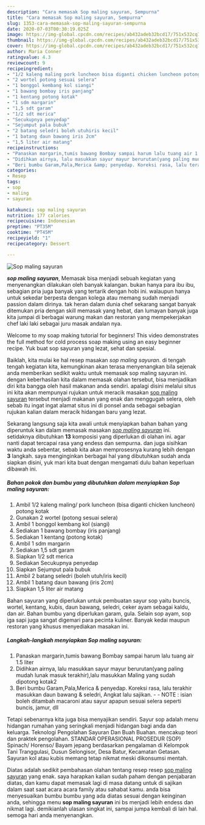 ```yaml
---
description: "Cara memasak Sop maling sayuran, Sempurna"
title: "Cara memasak Sop maling sayuran, Sempurna"
slug: 1353-cara-memasak-sop-maling-sayuran-sempurna
date: 2020-07-03T00:30:19.025Z
image: https://img-global.cpcdn.com/recipes/ab432adeb32bcd17/751x532cq70/sop-maling-sayuran-foto-resep-utama.jpg
thumbnail: https://img-global.cpcdn.com/recipes/ab432adeb32bcd17/751x532cq70/sop-maling-sayuran-foto-resep-utama.jpg
cover: https://img-global.cpcdn.com/recipes/ab432adeb32bcd17/751x532cq70/sop-maling-sayuran-foto-resep-utama.jpg
author: Maria Conner
ratingvalue: 4.3
reviewcount: 9
recipeingredient:
- "1/2 kaleng maling pork luncheon bisa diganti chicken luncheon potong kotak"
- "2 wortel potong sesuai selera"
- "1 bonggol kembang kol siangi"
- "1 bawang bombay iris panjang"
- "1 kentang potong kotak"
- "1 sdm margarin"
- "1,5 sdt garam"
- "1/2 sdt merica"
- "Secukupnya penyedap"
- "Sejumput pala bubuk"
- "2 batang seledri boleh utuhiris kecil"
- "1 batang daun bawang iris 2cm"
- "1,5 liter air matang"
recipeinstructions:
- "Panaskan margarin,tumis bawang Bombay sampai harum lalu tuang air 1.5 liter"
- "Didihkan airnya, lalu masukkan sayur mayur berurutan(yang paling mudah lunak masuk terakhir),lalu masukkan Maling yang sudah dipotong kotak2"
- "Beri bumbu Garam,Pala,Merica &amp; penyedap. Koreksi rasa, lalu terakhir masukkan daun bawang &amp; seledri, Angkat lalu sajikan.  NOTE : isian boleh ditambah macaroni atau sayur apapun sesuai selera seperti buncis, jamur, dll"
categories:
- Resep
tags:
- sop
- maling
- sayuran

katakunci: sop maling sayuran 
nutrition: 177 calories
recipecuisine: Indonesian
preptime: "PT35M"
cooktime: "PT45M"
recipeyield: "1"
recipecategory: Dessert

---
```



![Sop maling sayuran](https://img-global.cpcdn.com/recipes/ab432adeb32bcd17/751x532cq70/sop-maling-sayuran-foto-resep-utama.jpg)

<b><i>sop maling sayuran</i></b>, Memasak bisa menjadi sebuah kegiatan yang menyenangkan dilakukan oleh banyak kalangan. bukan hanya para ibu ibu, sebagian pria juga banyak yang tertarik dengan hobi ini. walaupun hanya untuk sekedar berpesta dengan kolega atau memang sudah menjadi passion dalam dirinya. tak heran dalam dunia chef sekarang sangat banyak ditemukan pria dengan skill memasak yang hebat, dan lumayan banyak juga kita jumpai di berbagai warung makan dan restoran yang mempekerjakan chef laki laki sebagai juru masak andalan nya.

Welcome to my soap making tutorial for beginners! This video demonstrates the full method for cold process soap making using an easy beginner recipe. Yuk buat sop sayuran yang lezat, sehat dan spesial.

Baiklah, kita mulai ke hal resep masakan <i>sop maling sayuran</i>. di tengah tengah kegiatan kita, kemungkinan akan terasa menyenangkan bila sejenak anda memberikan sedikit waktu untuk memasak sop maling sayuran ini. dengan keberhasilan kita dalam memasak olahan tersebut, bisa menjadikan diri kita bangga oleh hasil makanan anda sendiri. apalagi disini melalui situs ini kita akan mempunyai rujukan untuk meracik masakan <u>sop maling sayuran</u> tersebut menjadi makanan yang enak dan menggugah selera, oleh sebab itu ingat ingat alamat situs ini di ponsel anda sebagai sebagian rujukan kalian dalam meracik hidangan baru yang lezat.


Sekarang langsung saja kita awali untuk menyiapkan bahan bahan yang diperuntuk kan dalam memasak masakan <u><i>sop maling sayuran</i></u> ini. setidaknya dibutuhkan <b>13</b> komposisi yang diperlukan di olahan ini. agar nanti dapat tercapai rasa yang endess dan sempurna. dan juga sisihkan waktu anda sebentar, sebab kita akan memprosesnya kurang lebih dengan <b>3</b> langkah. saya menginginkan berbagai hal yang dibutuhkan sudah anda siapkan disini, yuk mari kita buat dengan mengamati dulu bahan keperluan dibawah ini.

<!--inarticleads1-->

##### Bahan pokok dan bumbu yang dibutuhkan dalam menyiapkan Sop maling sayuran:

1. Ambil 1/2 kaleng maling/ pork luncheon (bisa diganti chicken luncheon) potong kotak
1. Gunakan 2 wortel (potong sesuai selera)
1. Ambil 1 bonggol kembang kol (siangi)
1. Sediakan 1 bawang bombay (iris panjang)
1. Sediakan 1 kentang (potong kotak)
1. Ambil 1 sdm margarin
1. Sediakan 1,5 sdt garam
1. Siapkan 1/2 sdt merica
1. Sediakan Secukupnya penyedap
1. Siapkan Sejumput pala bubuk
1. Ambil 2 batang seledri (boleh utuh/iris kecil)
1. Ambil 1 batang daun bawang (iris 2cm)
1. Siapkan 1,5 liter air matang


Bahan sayuran yang diperlukan untuk pembuatan sayur sop yaitu buncis, wortel, kentang, kubis, daun bawang, seledri, ceker ayam sebagai kaldu, dan air. Bahan bumbu yang diperlukan garam, gula. Selain sop ayam, sop iga sapi juga sangat digemari para pecinta kuliner. Banyak kedai maupun restoran yang khusus menyediakan masakan ini. 

<!--inarticleads2-->

##### Langkah-langkah menyiapkan Sop maling sayuran:

1. Panaskan margarin,tumis bawang Bombay sampai harum lalu tuang air 1.5 liter
1. Didihkan airnya, lalu masukkan sayur mayur berurutan(yang paling mudah lunak masuk terakhir),lalu masukkan Maling yang sudah dipotong kotak2
1. Beri bumbu Garam,Pala,Merica &amp; penyedap. Koreksi rasa, lalu terakhir masukkan daun bawang &amp; seledri, Angkat lalu sajikan. -  - NOTE : isian boleh ditambah macaroni atau sayur apapun sesuai selera seperti buncis, jamur, dll


Tetapi sebenarnya kita juga bisa menyajikan sendiri. Sayur sop adalah menu hidangan rumahan yang seringkali menjadi hidangan bagi anda dan keluarga. Teknologi Pengolahan Sayuran Dan Buah Buahan. mencakup teori dan praktek pengolahan. STANDAR OPERASIONAL PROSEDUR (SOP) Spinach/ Horenso/ Bayam jepang berdasarkan pengalaman di Kelompok Tani Tranggulasi, Dusun Selongisor, Desa Batur, Kecamatan Getasan. Sayuran kol atau kubis memang tetap nikmat meski dikonsumsi mentah. 

Diatas adalah sedikit pembahasan olahan tentang resep resep <u>sop maling sayuran</u> yang enak. saya harapkan kalian sudah paham dengan penjabaran diatas, dan kamu dapat memasak lagi di masa datang untuk di sajikan dalam saat saat acara acara family atau sahabat kamu. anda bisa menyesuaikan bumbu bumbu yang ada diatas sesuai dengan keinginan anda, sehingga menu <b>sop maling sayuran</b> ini bs menjadi lebih endess dan nikmat lagi. demikianlah ulasan singkat ini, sampai jumpa kembali di lain hal. semoga hari anda menyenangkan.
